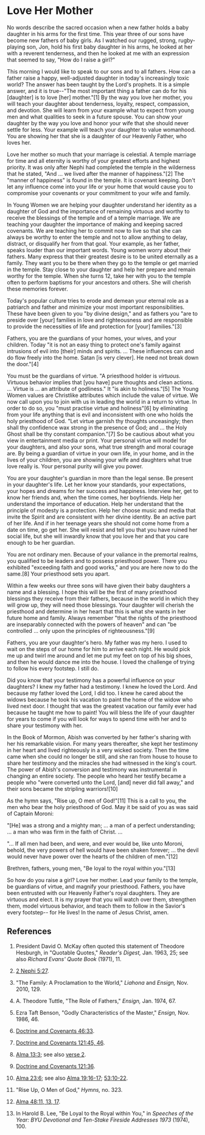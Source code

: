 # Love Her Mother

No words describe the sacred occasion when a new father holds a baby daughter
in his arms for the first time. This year three of our sons have become new
fathers of baby girls. As I watched our rugged, strong, rugby-playing son,
Jon, hold his first baby daughter in his arms, he looked at her with a
reverent tenderness, and then he looked at me with an expression that seemed
to say, "How do I raise a girl?"

This morning I would like to speak to our sons and to all fathers. How can a
father raise a happy, well-adjusted daughter in today's increasingly toxic
world? The answer has been taught by the Lord's prophets. It is a simple
answer, and it is true--"The most important thing a father can do for his
[daughter] is to love [her] mother."[1] By the way you love her mother, you
will teach your daughter about tenderness, loyalty, respect, compassion, and
devotion. She will learn from your example what to expect from young men and
what qualities to seek in a future spouse. You can show your daughter by the
way you love and honor your wife that she should never settle for less. Your
example will teach your daughter to value womanhood. You are showing her that
she is a daughter of our Heavenly Father, who loves her.

Love her mother so much that your marriage is celestial. A temple marriage for
time and all eternity is worthy of your greatest efforts and highest priority.
It was only after Nephi had completed the temple in the wilderness that he
stated, "And ... we lived after the manner of happiness."[2] The "manner of
happiness" is found in the temple. It is covenant keeping. Don't let any
influence come into your life or your home that would cause you to compromise
your covenants or your commitment to your wife and family.

In Young Women we are helping your daughter understand her identity as a
daughter of God and the importance of remaining virtuous and worthy to receive
the blessings of the temple and of a temple marriage. We are teaching your
daughter the importance of making and keeping sacred covenants. We are
teaching her to commit now to live so that she can always be worthy to enter
the temple and not to allow anything to delay, distract, or disqualify her
from that goal. Your example, as her father, speaks louder than our important
words. Young women worry about their fathers. Many express that their greatest
desire is to be united eternally as a family. They want you to be there when
they go to the temple or get married in the temple. Stay close to your
daughter and help her prepare and remain worthy for the temple. When she turns
12, take her with you to the temple often to perform baptisms for your
ancestors and others. She will cherish these memories forever.

Today's popular culture tries to erode and demean your eternal role as a
patriarch and father and minimize your most important responsibilities. These
have been given to you "by divine design," and as fathers you "are to preside
over [your] families in love and righteousness and are responsible to provide
the necessities of life and protection for [your] families."[3]

Fathers, you are the guardians of your homes, your wives, and your children.
Today "it is not an easy thing to protect one's family against intrusions of
evil into [their] minds and spirits. ... These influences can and do flow freely
into the home. Satan [is very clever]. He need not break down the door."[4]

You must be the guardians of virtue. "A priesthood holder is _virtuous._
Virtuous behavior implies that [you have] pure thoughts and clean actions. ...
Virtue is ... an attribute of godliness." It "is akin to holiness."[5] The Young
Women values are Christlike attributes which include the value of virtue. We
now call upon you to join with us in leading the world in a return to virtue.
In order to do so, you "must practise virtue and holiness"[6] by eliminating
from your life anything that is evil and inconsistent with one who holds the
holy priesthood of God. "Let virtue garnish thy thoughts unceasingly; then
shall thy confidence wax strong in the presence of God; and ... the Holy Ghost
shall be thy constant companion."[7] So be cautious about what you view in
entertainment media or print. Your personal virtue will model for your
daughters, and also your sons, what true strength and moral courage are. By
being a guardian of virtue in your own life, in your home, and in the lives of
your children, you are showing your wife and daughters what true love really
is. Your personal purity will give you power.

You are your daughter's guardian in more than the legal sense. Be present in
your daughter's life. Let her know your standards, your expectations, your
hopes and dreams for her success and happiness. Interview her, get to know her
friends and, when the time comes, her boyfriends. Help her understand the
importance of education. Help her understand that the principle of modesty is
a protection. Help her choose music and media that invite the Spirit and are
consistent with her divine identity. Be an active part of her life. And if in
her teenage years she should not come home from a date on time, go get her.
She will resist and tell you that you have ruined her social life, but she
will inwardly know that you love her and that you care enough to be her
guardian.

You are not ordinary men. Because of your valiance in the premortal realms,
you qualified to be leaders and to possess priesthood power. There you
exhibited "exceeding faith and good works," and you are here now to do the
same.[8] Your priesthood sets you apart.

Within a few weeks our three sons will have given their baby daughters a name
and a blessing. I hope this will be the first of many priesthood blessings
they receive from their fathers, because in the world in which they will grow
up, they will need those blessings. Your daughter will cherish the priesthood
and determine in her heart that this is what she wants in her future home and
family. Always remember "that the rights of the priesthood are inseparably
connected with the powers of heaven" and can "be controlled ... only upon the
principles of righteousness."[9]

Fathers, you are your daughter's hero. My father was my hero. I used to wait
on the steps of our home for him to arrive each night. He would pick me up and
twirl me around and let me put my feet on top of his big shoes, and then he
would dance me into the house. I loved the challenge of trying to follow his
every footstep. I still do.

Did you know that your testimony has a powerful influence on your daughters? I
knew my father had a testimony. I knew he loved the Lord. And because my
father loved the Lord, I did too. I knew he cared about the widows because he
took his vacation to paint the home of the widow who lived next door. I
thought that was the greatest vacation our family ever had because he taught
me how to paint! You will bless the life of your daughter for years to come if
you will look for ways to spend time with her and to share your testimony with
her.

In the Book of Mormon, Abish was converted by her father's sharing with her
his remarkable vision. For many years thereafter, she kept her testimony in
her heart and lived righteously in a very wicked society. Then the time came
when she could no longer be still, and she ran from house to house to share
her testimony and the miracles she had witnessed in the king's court. The
power of Abish's conversion and testimony was instrumental in changing an
entire society. The people who heard her testify became a people who "were
converted unto the Lord, [and] never did fall away," and their sons became the
stripling warriors![10]

As the hymn says, "Rise up, O men of God!"[11] This is a call to you, the men
who bear the holy priesthood of God. May it be said of you as was said of
Captain Moroni:

"[He] was a strong and a mighty man; ... a man of a perfect understanding; ... a
man who was firm in the faith of Christ. ...

"... If all men had been, and were, and ever would be, like unto Moroni, behold,
the very powers of hell would have been shaken forever; ... the devil would
never have power over the hearts of the children of men."[12]

Brethren, fathers, young men, "Be loyal to the royal within you."[13]

So how do you raise a girl? Love her mother. Lead your family to the temple,
be guardians of virtue, and magnify your priesthood. Fathers, you have been
entrusted with our Heavenly Father's royal daughters. They are virtuous and
elect. It is my prayer that you will watch over them, strengthen them, model
virtuous behavior, and teach them to follow in the Savior's every footstep--
for He lives! In the name of Jesus Christ, amen.

## References

  1.  President David O. McKay often quoted this statement of Theodore Hesburgh, in "Quotable Quotes," _Reader's Digest,_ Jan. 1963, 25; see also _Richard Evans' Quote Book_ (1971), 11.

  2.   [2 Nephi 5:27](https://www.lds.org/scriptures/bofm/2-ne/5.27?lang=eng#26).

  3.  "The Family: A Proclamation to the World," _Liahona_ and _Ensign,_ Nov. 2010, 129.

  4.  A. Theodore Tuttle, "The Role of Fathers," _Ensign,_ Jan. 1974, 67.

  5.  Ezra Taft Benson, "Godly Characteristics of the Master," _Ensign,_ Nov. 1986, 46.

  6.   [Doctrine and Covenants 46:33](https://www.lds.org/scriptures/dc-testament/dc/46.33?lang=eng#32).

  7.   [Doctrine and Covenants 121:45, 46](https://www.lds.org/scriptures/dc-testament/dc/121.45%2C46?lang=eng#44).

  8.   [Alma 13:3](https://www.lds.org/scriptures/bofm/alma/13.3?lang=eng#2); see also [verse 2](https://www.lds.org/scriptures/bofm/alma/13.2?lang=eng#1).

  9.   [Doctrine and Covenants 121:36](https://www.lds.org/scriptures/dc-testament/dc/121.36?lang=eng#35).

  10.   [Alma 23:6](https://www.lds.org/scriptures/bofm/alma/23.6?lang=eng#5); see also [Alma 19:16-17](https://www.lds.org/scriptures/bofm/alma/19.16-17?lang=eng#15); [53:10-22](https://www.lds.org/scriptures/bofm/alma/53.10-22?lang=eng#9).

  11.  "Rise Up, O Men of God," _Hymns,_ no. 323.

  12.   [Alma 48:11, 13, 17](https://www.lds.org/scriptures/bofm/alma/48.11%2C13%2C17?lang=eng#10).

  13.  In Harold B. Lee, "Be Loyal to the Royal within You," in _Speeches of the Year: BYU Devotional and Ten-Stake Fireside Addresses 1973_ (1974), 100.

